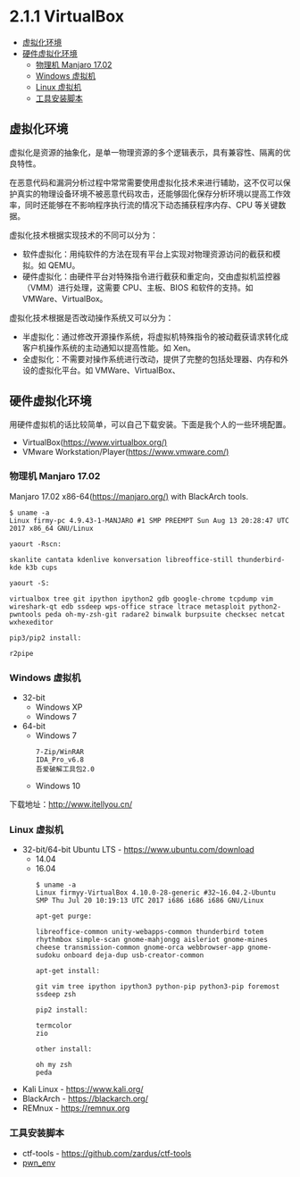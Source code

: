 # 2.1.1 VirtualBox

- [虚拟化环境](#虚拟化环境)
- [硬件虚拟化环境](#硬件虚拟化环境)
  - [物理机 Manjaro 17.02](#物理机-manjaro-1702)
  - [Windows 虚拟机](#windows-虚拟机)
  - [Linux 虚拟机](#linux-虚拟机)
  - [工具安装脚本](#工具安装脚本)

## 虚拟化环境

虚拟化是资源的抽象化，是单一物理资源的多个逻辑表示，具有兼容性、隔离的优良特性。

在恶意代码和漏洞分析过程中常常需要使用虚拟化技术来进行辅助，这不仅可以保护真实的物理设备环境不被恶意代码攻击，还能够固化保存分析环境以提高工作效率，同时还能够在不影响程序执行流的情况下动态捕获程序内存、CPU 等关键数据。

虚拟化技术根据实现技术的不同可以分为：

- 软件虚拟化：用纯软件的方法在现有平台上实现对物理资源访问的截获和模拟。如 QEMU。
- 硬件虚拟化：由硬件平台对特殊指令进行截获和重定向，交由虚拟机监控器（VMM）进行处理，这需要 CPU、主板、BIOS 和软件的支持。如 VMWare、VirtualBox。

虚拟化技术根据是否改动操作系统又可以分为：

- 半虚拟化：通过修改开源操作系统，将虚拟机特殊指令的被动截获请求转化成客户机操作系统的主动通知以提高性能。如 Xen。
- 全虚拟化：不需要对操作系统进行改动，提供了完整的包括处理器、内存和外设的虚拟化平台。如 VMWare、VirtualBox、

## 硬件虚拟化环境

用硬件虚拟机的话比较简单，可以自己下载安装。下面是我个人的一些环境配置。

- VirtualBox(<https://www.virtualbox.org/)>
- VMware Workstation/Player(<https://www.vmware.com/)>

### 物理机 Manjaro 17.02

Manjaro 17.02 x86-64(<https://manjaro.org/)> with BlackArch tools.

```text
$ uname -a
Linux firmy-pc 4.9.43-1-MANJARO #1 SMP PREEMPT Sun Aug 13 20:28:47 UTC 2017 x86_64 GNU/Linux
```

```text
yaourt -Rscn:

skanlite cantata kdenlive konversation libreoffice-still thunderbird-kde k3b cups

yaourt -S:

virtualbox tree git ipython ipython2 gdb google-chrome tcpdump vim wireshark-qt edb ssdeep wps-office strace ltrace metasploit python2-pwntools peda oh-my-zsh-git radare2 binwalk burpsuite checksec netcat wxhexeditor

pip3/pip2 install:

r2pipe
```

### Windows 虚拟机

- 32-bit
  - Windows XP
  - Windows 7
- 64-bit
  - Windows 7
    ```text
    7-Zip/WinRAR
    IDA_Pro_v6.8
    吾爱破解工具包2.0
    ```
  - Windows 10

下载地址：<http://www.itellyou.cn/>

### Linux 虚拟机

- 32-bit/64-bit Ubuntu LTS - <https://www.ubuntu.com/download>
  - 14.04
  - 16.04
    ```text
    $ uname -a
    Linux firmyy-VirtualBox 4.10.0-28-generic #32~16.04.2-Ubuntu SMP Thu Jul 20 10:19:13 UTC 2017 i686 i686 i686 GNU/Linux
    ```
    ```text
    apt-get purge:

    libreoffice-common unity-webapps-common thunderbird totem rhythmbox simple-scan gnome-mahjongg aisleriot gnome-mines cheese transmission-common gnome-orca webbrowser-app gnome-sudoku onboard deja-dup usb-creator-common

    apt-get install:

    git vim tree ipython ipython3 python-pip python3-pip foremost ssdeep zsh

    pip2 install:

    termcolor
    zio

    other install:

    oh my zsh
    peda
    ```
- Kali Linux - <https://www.kali.org/>
- BlackArch - <https://blackarch.org/>
- REMnux - <https://remnux.org>

### 工具安装脚本

- ctf-tools - <https://github.com/zardus/ctf-tools>
- [pwn_env](../src/others/2.1.1_vm/pwn_env.sh)
